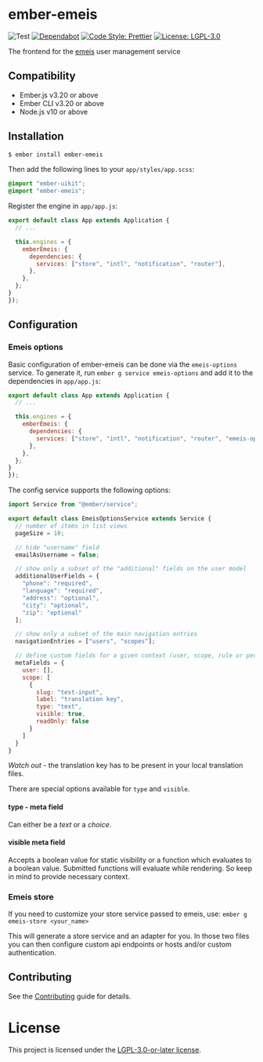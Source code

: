 # ember-emeis

![Test](https://github.com/projectcaluma/ember-emeis/workflows/Test/badge.svg)
[![Dependabot](https://badgen.net/dependabot/projectcaluma/ember-caluma/?icon=dependabot)](https://dependabot.com/)
[![Code Style: Prettier](https://img.shields.io/badge/code_style-prettier-ff69b4.svg)](https://github.com/prettier/prettier)
[![License: LGPL-3.0](https://img.shields.io/badge/License-LGPL--3.0-blue.svg)](https://spdx.org/licenses/LGPL-3.0-or-later.html)

The frontend for the [emeis](https://github.com/projectcaluma/emeis) user management service

## Compatibility

* Ember.js v3.20 or above
* Ember CLI v3.20 or above
* Node.js v10 or above

## Installation

```bash
$ ember install ember-emeis
```

Then add the following lines to your `app/styles/app.scss`:

```scss
@import "ember-uikit";
@import "ember-emeis";
```

Register the engine in `app/app.js`:

```js
export default class App extends Application {
  // ...

  this.engines = {
    emberEmeis: {
      dependencies: {
        services: ["store", "intl", "notification", "router"],
      },
    },
  };
}
});
```

## Configuration

### Emeis options

Basic configuration of ember-emeis can be done via the `emeis-options` service. To generate it, run `ember g service emeis-options` and add it to the dependencies in `app/app.js`:

```js
export default class App extends Application {
  // ...

  this.engines = {
    emberEmeis: {
      dependencies: {
        services: ["store", "intl", "notification", "router", "emeis-options"],
      },
    },
  };
}
});
```

The config service supports the following options:

```js
import Service from "@ember/service";

export default class EmeisOptionsService extends Service {
  // number of items in list views
  pageSize = 10;

  // hide "username" field
  emailAsUsername = false;

  // show only a subset of the "additional" fields on the user model
  additionalUserFields = {
    "phone": "required",
    "language": "required",
    "address": "optional",
    "city": "optional",
    "zip": "optional"
  ];

  // show only a subset of the main navigation entries
  navigationEntries = ["users", "scopes"];

  // define custom fields for a given context (user, scope, rule or permission)
  metaFields = {
    user: [],
    scope: [
      {
        slug: "test-input",
        label: "translation key",
        type: "text",
        visible: true,
        readOnly: false
      }
    ]
  }
}
```

*Watch out* - the translation key has to be present in your local translation files.

There are special options available for `type` and `visible`.

#### **type** - meta field
Can either be a *text* or a *choice*.

#### **visible** meta field
Accepts a boolean value for static visibility or a function which evaluates to a boolean value.
Submitted functions will evaluate while rendering. So keep in mind to provide necessary context.

### Emeis store

If you need to customize your store service passed to emeis, use:
`ember g emeis-store <your_name>`

This will generate a store service and an adapter for you. In those two files
 you can then configure custom api endpoints or hosts and/or custom
authentication.

## Contributing

See the [Contributing](CONTRIBUTING.md) guide for details.

# License

This project is licensed under the [LGPL-3.0-or-later license](LICENSE).
